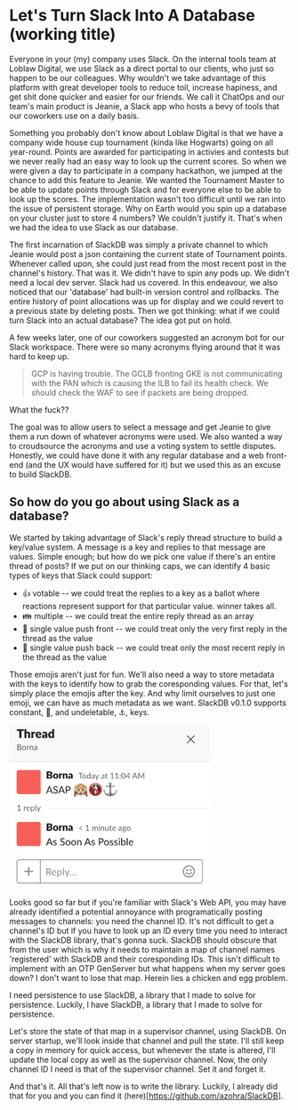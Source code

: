 # Let's Turn Slack Into A Database (working title)

Everyone in your (my) company uses Slack. On the internal tools team at Loblaw Digital, we use Slack as a direct portal to our clients, who just so happen to be our colleagues. Why wouldn't we take advantage of this platform with great developer tools to reduce toil, increase hapiness, and get shit done quicker and easier for our friends. We call it ChatOps and our team's main product is Jeanie, a Slack app who hosts a bevy of tools that our coworkers use on a daily basis. 

Something you probably don't know about Loblaw Digital is that we have a company wide house cup tournament (kinda like Hogwarts) going on all year-round. Points are awarded for participating in activies and contests but we never really had an easy way to look up the current scores. So when we were given a day to participate in a company hackathon, we jumped at the chance to add this feature to Jeanie. We wanted the Tournament Master to be able to update points through Slack and for everyone else to be able to look up the scores. The implementation wasn't too difficult until we ran into the issue of persistent storage. Why on Earth would you spin up a database on your cluster just to store 4 numbers? We couldn't justify it. That's when we had the idea to use Slack as our database. 

The first incarnation of SlackDB was simply a private channel to which Jeanie would post a json containing the current state of Tournament points. Whenever called upon, she could just read from the most recent post in the channel's history. That was it. We didn't have to spin any pods up. We didn't need a local dev server. Slack had us covered. In this endeavour, we also noticed that our 'database' had built-in version control and rollbacks. The entire history of point allocations was up for display and we could revert to a previous state by deleting posts. Then we got thinking: what if we could turn Slack into an actual database? The idea got put on hold.

A few weeks later, one of our coworkers suggested an acronym bot for our Slack workspace. There were so many acronyms flying around that it was hard to keep up. 

> GCP is having trouble. The GCLB fronting GKE is not communicating with the PAN which is causing the ILB to fail its health check. We should check the WAF to see if packets are being dropped.

What the fuck??
  
The goal was to allow users to select a message and get Jeanie to give them a run down of whatever acronyms were used. We also wanted a way to croudsource the acronyms and use a voting system to settle disputes. Honestly, we could have done it with any regular database and a web front-end (and the UX would have suffered for it) but we used this as an excuse to build SlackDB.

## So how do you go about using Slack as a database?

We started by taking advantage of Slack's reply thread structure to build a key/value system. A message is a key and replies to that message are values. Simple enough; but how do we pick one value if there's an entire thread of posts? If we put on our thinking caps, we can identify 4 basic types of keys that Slack could support:
* 👍 votable -- we could treat the replies to a key as a ballot where reactions represent support for that particular value. winner takes all.
* 👪 multiple -- we could treat the entire reply thread as an array
* 🙉 single value push front -- we could treat only the very first reply in the thread as the value
* 🐒 single value push back -- we could treat only the most recent reply in the thread as the value

Those emojis aren't just for fun. We'll also need a way to store metadata with the keys to identify how to grab the coresponding values. For that, let's simply place the emojis after the key. And why limit ourselves to just one emoji, we can have as much metadata as we want. SlackDB v0.1.0 supports constant, 🚯, and undeletable, ⚓, keys.

<img src="key_example.png" width="360">

Looks good so far but if you're familiar with Slack's Web API, you may have already identified a potential annoyance with programatically posting messages to channels: you need the channel ID. It's not difficult to get a channel's ID but if you have to look up an ID every time you need to interact with the SlackDB library, that's gonna suck. SlackDB should obscure that from the user which is why it needs to maintain a map of channel names 'registered' with SlackDB and their coresponding IDs. This isn't difficult to implement with an OTP GenServer but what happens when my server goes down? I don't want to lose that map. Herein lies a chicken and egg problem. 

I need persistence to use SlackDB, a library that I made to solve for persistence. Luckily, I have SlackDB, a library that I made to solve for persistence. 

Let's store the state of that map in a supervisor channel, using SlackDB. On server startup, we'll look inside that channel and pull the state. I'll still keep a copy in memory for quick access, but whenever the state is altered, I'll update the local copy as well as the supervisor channel. Now, the only channel ID I need is that of the supervisor channel. Set it and forget it. 

And that's it. All that's left now is to write the library. Luckily, I already did that for you and you can find it (here)[https://github.com/azohra/SlackDB].

